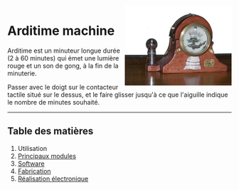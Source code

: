 <img src="images/1.png" width="240" align ="right" alt="cover"/>

# Arditime machine

Arditime est un minuteur longue durée (2 à 60 minutes) qui émet une lumière rouge et un son de gong, à la fin de la minuterie.

Passer avec le doigt sur le contacteur tactile situé sur le dessus, et le faire glisser jusqu'à ce que l'aiguille indique le nombre de minutes souhaité.

-----

## Table des matières

1. Utilisation
2. [Principaux modules](pages/modules)
3. [Software](pages/software)
4. [Fabrication](pages/fabrication)
5. [Réalisation électronique](pages/electronique)
